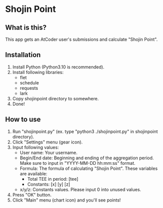 # Shojin Point

## What is this?
This app gets an AtCoder user's submissions and calculate "Shojin Point".

## Installation
1. Install Python (Python3.10 is recommended).
2. Install following libraries:
    - flet
    - schedule
    - requests
    - lark
3. Copy shojinpoint directory to somewhere.
4. Done!

## How to use
1. Run "shojinpoint.py" (ex. type "python3 ./shojinpoint.py" in shojinpoint directory).
2. Click "Settings" menu (gear icon).
3. Input following values:
    - User name: Your username.
    - Begin/End date: Beginning and ending of the aggregation period. Make sure to input in "YYYY-MM-DD hh:mm:ss" format.
    - Formula: The formula of calculating "Shojin Point". These variables are available:
        - Total TEE in period: [tee]
        - Constants: [x] [y] [z]
    - x/y/z: Constants values. Please input 0 into unused values.
4. Press "OK" button.
5. Click "Main" menu (chart icon) and you'll see points!
